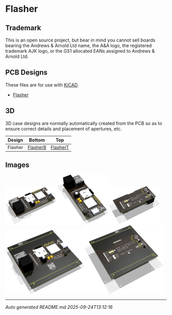 # Flasher

## Trademark

This is an open source project, but bear in mind you cannot sell boards bearing the Andrews & Arnold Ltd name, the A&A logo, the registered trademark AJK logo, or the GS1 allocated EANs assigned to Andrews & Arnold Ltd.

## PCB Designs

These files are for use with [KiCAD](https://www.kicad.org).

- [Flasher](Flasher.kicad_pro)
## 3D

3D case designs are normally automatically created from the PCB so as to ensure correct details and placement of apertures, etc.

|Design|Bottom|Top|
|------|------|---|
|Flasher|[FlasherB](FlasherB.stl)|[FlasherT](FlasherT.stl)|

## Images

<img src='Flasher.png' width=32%><img src='Flasher-90.png' width=32%><img src='Flasher-bottom.png' width=32%>
<img src='Flasher-panel.png' width=49%><img src='Flasher-panel-bottom.png' width=49%>

---

*Auto generated README.md 2025-09-24T13:12:16*
